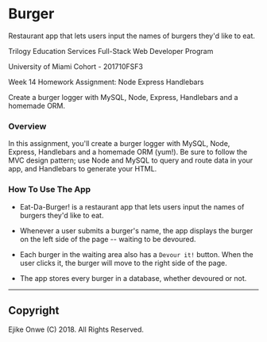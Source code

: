 # Burger
Restaurant app that lets users input the names of burgers they'd like to eat.

Trilogy Education Services Full-Stack Web Developer Program

University of Miami Cohort - 201710FSF3

Week 14 Homework Assignment: Node Express Handlebars

Create a burger logger with MySQL, Node, Express, Handlebars and a homemade ORM.


### Overview

In this assignment, you'll create a burger logger with MySQL, Node, Express, Handlebars and a homemade ORM (yum!). Be sure to follow the MVC design pattern; use Node and MySQL to query and route data in your app, and Handlebars to generate your HTML.


### How To Use The App

* Eat-Da-Burger! is a restaurant app that lets users input the names of burgers they'd like to eat.

* Whenever a user submits a burger's name, the app displays the burger on the left side of the page -- waiting to be devoured.

* Each burger in the waiting area also has a `Devour it!` button. When the user clicks it, the burger will move to the right side of the page.

* The app stores every burger in a database, whether devoured or not.


- - -


## Copyright

Ejike Onwe (C) 2018. All Rights Reserved.
